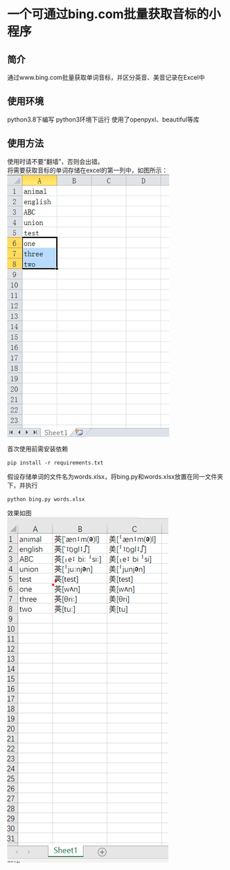 # 一个可通过bing.com批量获取音标的小程序

## 简介

通过www.bing.com批量获取单词音标，并区分英音、美音记录在Excel中

## 使用环境

python3.8下编写
python3环境下运行
使用了openpyxl、beautiful等库

## 使用方法
使用时请不要“翻墙”，否则会出错。    
将需要获取音标的单词存储在excel的第一列中，如图所示：  
![image](https://raw.githubusercontent.com/zzzfight200/GetPhoneticSymbol/main/1.PNG)

首次使用前需安装依赖


```text
pip install -r requirements.txt
```

假设存储单词的文件名为words.xlsx，将bing.py和words.xlsx放置在同一文件夹下，并执行

```
python bing.py words.xlsx
```

效果如图  
![image](https://raw.githubusercontent.com/zzzfight200/GetPhoneticSymbol/main/2.png)
